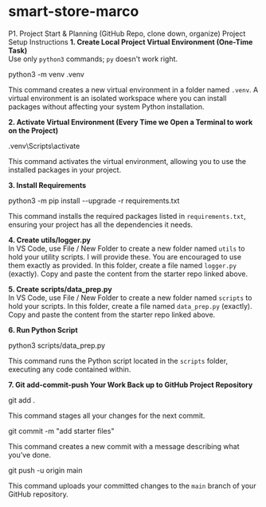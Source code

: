 # smart-store-marco
P1. Project Start &amp; Planning (GitHub Repo, clone down, organize)
Project Setup Instructions
**1. Create Local Project Virtual Environment (One-Time Task)**  
Use only `python3` commands; `py` doesn't work right.  

python3 -m venv .venv

This command creates a new virtual environment in a folder named `.venv`. A virtual environment is an isolated workspace where you can install packages without affecting your system Python installation.

**2. Activate Virtual Environment (Every Time we Open a Terminal to work on the Project)**  

.venv\Scripts\activate

This command activates the virtual environment, allowing you to use the installed packages in your project.

**3. Install Requirements**  

python3 -m pip install --upgrade -r requirements.txt

This command installs the required packages listed in `requirements.txt`, ensuring your project has all the dependencies it needs.

**4. Create utils/logger.py**  
In VS Code, use File / New Folder to create a new folder named `utils` to hold your utility scripts. I will provide these. You are encouraged to use them exactly as provided. In this folder, create a file named `logger.py` (exactly). Copy and paste the content from the starter repo linked above.

**5. Create scripts/data_prep.py**  
In VS Code, use File / New Folder to create a new folder named `scripts` to hold your scripts. In this folder, create a file named `data_prep.py` (exactly). Copy and paste the content from the starter repo linked above.

**6. Run Python Script**  

python3 scripts/data_prep.py

This command runs the Python script located in the `scripts` folder, executing any code contained within.

**7. Git add-commit-push Your Work Back up to GitHub Project Repository**  

git add .

This command stages all your changes for the next commit.  

git commit -m "add starter files"

This command creates a new commit with a message describing what you’ve done.  

git push -u origin main

This command uploads your committed changes to the `main` branch of your GitHub repository.
